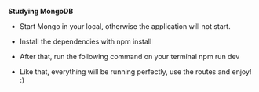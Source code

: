**Studying MongoDB**

- Start Mongo in your local, otherwise the application will not start.

- Install the dependencies with
  npm install

- After that, run the following command on your terminal
  npm run dev

- Like that, everything will be running perfectly, use the routes and enjoy! :)
